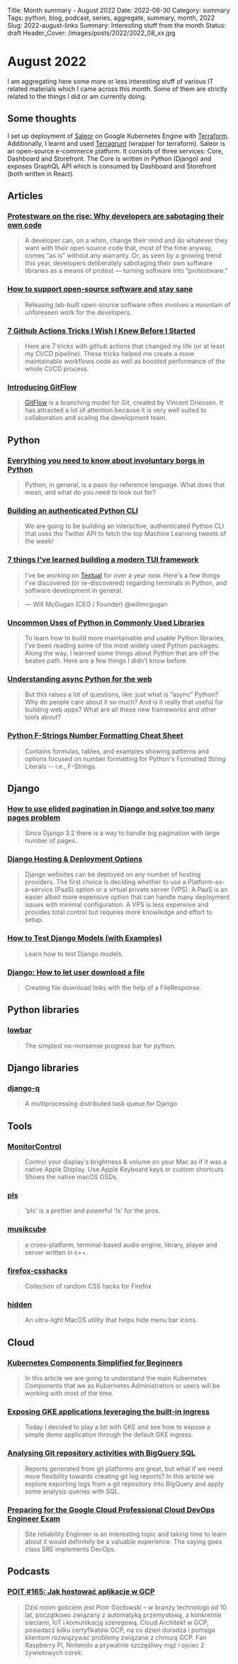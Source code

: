 Title: Month summary - August 2022
Date: 2022-08-30
Category: summary
Tags: python, blog, podcast, series, aggregate, summary, month, 2022
Slug: 2022-august-links
Summary: Interesting stuff from the month
Status: draft
Header_Cover: /images/posts/2022/2022_08_xx.jpg

# August 2022

I am aggregating here some more or less interesting stuff of various IT related materials which I came across this month.
Some of them are strictly related to the things I did or am currently doing.

## Some thoughts

I set up deployment of [Saleor](https://saleor.io/) on Google Kubernetes Engine with [Terraform](https://www.terraform.io/).
Additionally, I learnt and used [Terragrunt](https://terragrunt.gruntwork.io/) (wrapper for terraform).
Saleor is an open-source e-commerce platform.
It consists of three services: Core, Dashboard and Storefront.
The Core is written in Python (Django) and exposes GraphQL API which is consumed by Dashboard and Storefront (both written in React).

## Articles

### [Protestware on the rise: Why developers are sabotaging their own code](https://techcrunch.com/2022/07/27/protestware-code-sabotage/)

> A developer can, on a whim, change their mind and do whatever they want with their open source code that, most of the time anyway, comes “as is” without any warranty.
> Or, as seen by a growing trend this year, developers deliberately sabotaging their own software libraries as a means of protest — turning software into “protestware.”

### [How to support open-source software and stay sane](https://www.nature.com/articles/d41586-019-02046-0)

> Releasing lab-built open-source software often involves a mountain of unforeseen work for the developers.

### [7 Github Actions Tricks I Wish I Knew Before I Started](https://yonatankra.com/7-github-actions-tricks-i-wish-i-knew-before-i-started/)

> Here are 7 tricks with github actions that changed my life (or at least my CI/CD pipeline).
> These tricks helped me create a more maintainable workflows code as well as boosted performance of the whole CI/CD process.

### [Introducing GitFlow](https://datasift.github.io/gitflow/IntroducingGitFlow.html)

> [GitFlow](http://nvie.com/posts/a-successful-git-branching-model/) is a branching model for Git, created by Vincent Driessen.
> It has attracted a lot of attention because it is very well suited to collaboration and scaling the development team.

## Python

### [Everything you need to know about involuntary borgs in Python](https://bas.codes/posts/python-involuntary-borgs)

> Python, in general, is a pass-by-reference language. What does that mean, and what do you need to look out for?

### [Building an authenticated Python CLI](https://www.notia.ai/articles/building-an-authenticated-python-cli)

> We are going to be building an interactive, authenticated Python CLI that uses the Twitter API to fetch the top Machine Learning tweets of the week!

### [7 things I've learned building a modern TUI framework](https://www.textualize.io/blog/posts/7-things-about-terminals)

> I've be working on [Textual](https://github.com/Textualize/textual) for over a year now. Here's a few things I've discovered (or re-discovered) regarding terminals in Python, and software development in general.

> — Will McGugan (CEO / Founder) @willmcgugan

### [Uncommon Uses of Python in Commonly Used Libraries](https://eugeneyan.com/writing/uncommon-python/)

> To learn how to build more maintainable and usable Python libraries, I’ve been reading some of the most widely used Python packages. Along the way, I learned some things about Python that are off the beaten path. Here are a few things I didn’t know before.

### [Understanding async Python for the web](https://www.b-list.org/weblog/2022/aug/16/async)

> But this raises a lot of questions, like: just what is “async” Python? Why do people care about it so much? And is it really that useful for building web apps? What are all these new frameworks and other tools about?

### [Python F-Strings Number Formatting Cheat Sheet](https://cheatography.com/brianallan/cheat-sheets/python-f-strings-number-formatting/)

> Contains formulas, tables, and examples showing patterns and options focused on number formatting for Python's Formatted String Literals -- i.e., F-Strings.

## Django

### [How to use elided pagination in Django and solve too many pages problem](https://nemecek.be/blog/105/how-to-use-elided-pagination-in-django-and-solve-too-many-pages-problem)

> Since Django 3.2 there is a way to handle big pagination with large number of pages.

### [Django Hosting & Deployment Options](https://learndjango.com/tutorials/django-hosting-deployment-options)

> Django websites can be deployed on any number of hosting providers. The first choice is deciding whether to use a Platform-as-a-service (PaaS) option or a virtual private server (VPS). A PaaS is an easier albeit more expensive option that can handle many deployment issues with minimal configuration. A VPS is less expensive and provides total control but requires more knowledge and effort to setup.

### [How to Test Django Models (with Examples)](https://ctrlzblog.com/how-to-test-django-models-with-examples/)

> Learn how to test Django models.

### [Django: How to let user download a file](https://nemecek.be/blog/165/django-how-to-let-user-download-a-file)

> Creating file download links with the help of a FileResponse.

## Python libraries

### [lowbar](https://github.com/AnnikaV9/lowbar)

> The simplest no-nonsense progress bar for python.

## Django libraries

### [django-q](https://github.com/Koed00/django-q)

> A multiprocessing distributed task queue for Django

## Tools

### [MonitorControl](https://github.com/MonitorControl/MonitorControl)

> Control your display's brightness & volume on your Mac as if it was a native Apple Display. Use Apple Keyboard keys or custom shortcuts.
> Shows the native macOS OSDs.

### [pls](https://github.com/dhruvkb/pls)

> 'pls' is a prettier and powerful 'ls' for the pros.

### [musikcube](https://github.com/clangen/musikcube)

> a cross-platform, terminal-based audio engine, library, player and server written in c++.

### [firefox-csshacks](https://github.com/MrOtherGuy/firefox-csshacks/tree/master/chrome)

> Collection of random CSS hacks for Firefox

### [hidden](https://github.com/dwarvesf/hidden)

> An ultra-light MacOS utility that helps hide menu bar icons.

## Cloud

### [Kubernetes Components Simplified for Beginners](https://dev.to/iarchitsharma/kubernetes-components-simplified-for-beginners-19op)

> In this article we are going to understand the main Kubernetes Components that we as Kubernetes Administrators or users will be working with most of the time.

### [Exposing GKE applications leveraging the built-in ingress](https://medium.com/google-cloud/exposing-gke-applications-leveraging-the-built-in-ingress-e87b78e23e90)

> Today I decided to play a bit with GKE and see how to expose a simple demo application through the default GKE ingress.

### [Analysing Git repository activities with BigQuery SQL](https://medium.com/google-cloud/analysing-a-git-repository-activities-with-bigquery-sql-e40a6d85d667)

> Reports generated from git platforms are great, but what if we need more flexibility towards creating git log reports?
> In this article we explore exporting logs from a git repository into BigQuery and apply some analysis queries with SQL.

### [Preparing for the Google Cloud Professional Cloud DevOps Engineer Exam](https://medium.com/google-cloud/preparing-for-the-google-cloud-professional-cloud-devops-engineer-exam-30e9d5fe07e4)

> Site reliability Engineer is an interesting topic and taking time to learn about it would definitely be a valuable experience. The saying goes class SRE implements DevOps.

## Podcasts

### [POIT #165: Jak hostować aplikacje w GCP](https://porozmawiajmyoit.pl/poit-165-jak-hostowac-aplikacje-w-gcp/)

> Dziś moim gościem jest Piotr Gocłowski – w branży technologii od 10 lat, początkowo związany z automatyką przemysłową, a konkretnie sieciami, IoT i komunikacją szeregową.
> Cloud Architekt w GCP, posiadacz kilku certyfikatów GCP, na co dzień doradza i pomaga klientom rozwiązywać problemy związane z chmurą GCP.
> Fan Raspberry PI, Nintendo a prywatnie szczęśliwy mąż i ojciec 2 żywiołowych córek.
